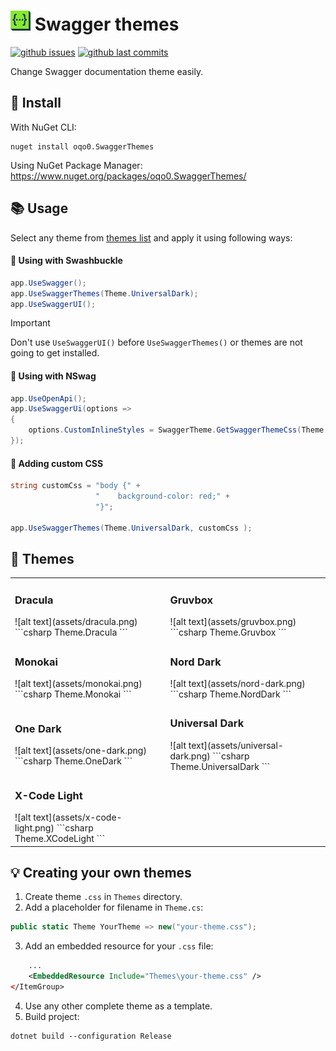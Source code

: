 <h1>
    <img height="32" src="SwaggerThemes/package-logo.png" alt="Logo">
    Swagger themes
</h1>

[![github issues](https://img.shields.io/github/issues/oqo0/swagger-themes?&color=E0AF18)]()
[![github last commits](https://img.shields.io/github/last-commit/oqo0/swagger-themes)]()

Change Swagger documentation theme easily.

## 💾 Install
With NuGet CLI:
```
nuget install oqo0.SwaggerThemes
```
Using NuGet Package Manager:
https://www.nuget.org/packages/oqo0.SwaggerThemes/

## 📚 Usage
Select any theme from [themes list](#themes) and apply it using following ways:
#### 📖 Using with Swashbuckle
```csharp
app.UseSwagger();
app.UseSwaggerThemes(Theme.UniversalDark);
app.UseSwaggerUI();
```

> [!IMPORTANT] 
> Don't use `UseSwaggerUI()` before `UseSwaggerThemes()` or themes are not going to get installed.

#### 📖 Using with NSwag
```csharp
app.UseOpenApi();
app.UseSwaggerUi(options =>
{
    options.CustomInlineStyles = SwaggerTheme.GetSwaggerThemeCss(Theme.UniversalDark);
});
```

#### 🔧 Adding custom CSS
```csharp
string customCss = "body {" +
                   "    background-color: red;" +
                   "}";

app.UseSwaggerThemes(Theme.UniversalDark, customCss );
```

## 🎨 Themes

<table>

<tr>
<td>

<h3>Dracula</h3>
![alt text](assets/dracula.png)
```csharp
Theme.Dracula
```

</td>

<td>

<h3>Gruvbox</h3>
![alt text](assets/gruvbox.png)
```csharp
Theme.Gruvbox
```

</td>
</tr>

<tr>
<td>

<h3>Monokai</h3>
![alt text](assets/monokai.png)
```csharp
Theme.Monokai
```

</td>

<td>

<h3>Nord Dark</h3>
![alt text](assets/nord-dark.png)
```csharp
Theme.NordDark
```

</td>
</tr>

<tr>
<td>

<h3>One Dark</h3>
![alt text](assets/one-dark.png)
```csharp
Theme.OneDark
```

</td>

<td>

<h3>Universal Dark</h3>
![alt text](assets/universal-dark.png)
```csharp
Theme.UniversalDark
```

</td>
</tr>

<tr>
<td>

<h3>X-Code Light</h3>
![alt text](assets/x-code-light.png)
```csharp
Theme.XCodeLight
```

</td>

</tr>

</table>

## 💡 Creating your own themes

1. Create theme `.css` in `Themes` directory.
2. Add a placeholder for filename in `Theme.cs`:
```csharp
public static Theme YourTheme => new("your-theme.css");
```
3. Add an embedded resource for your `.css` file:
```xml
    ...
    <EmbeddedResource Include="Themes\your-theme.css" />
</ItemGroup>
```
4. Use any other complete theme as a template.
5. Build project:  
```
dotnet build --configuration Release
```
